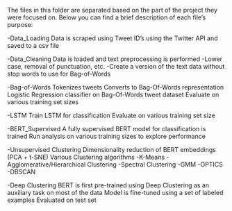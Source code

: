 The files in this folder are separated based on the part of the project they were focused on. Below you can find a brief description of each file’s purpose:

-Data_Loading
	Data is scraped using Tweet ID’s using the Twitter API and saved to a csv file
	
-Data_Cleaning
	Data is loaded and text preprocessing is performed
		-Lower case, removal of punctuation, etc.
		-Create a version of the text data without stop words to use for Bag-of-Words
		
-Bag-of-Words
	Tokenizes tweets
	Converts to Bag-Of-Words representation
	Logistic Regression classifier on Bag-Of-Words tweet dataset
	Evaluate on various training set sizes
	
-LSTM
	Train LSTM for classification
	Evaluate on various training set size
	
-BERT_Supervised
	A fully supervised BERT model for classification is trained
	Run analysis on various training sizes to explore performance
	
-Unsupervised Clustering
	Dimensionality reduction of BERT embeddings (PCA + t-SNE)
	Various Clustering algorithms 
		-K-Means
		-Agglomerative/Hierarchical Clustering
		-Spectral Clustering
		-GMM
		-OPTICS
		-DBSCAN

-Deep Clustering
	BERT is first pre-trained using Deep Clustering as an auxiliary task on most of the data
	Model is fine-tuned using a set of labeled examples
	Evaluated on test set
